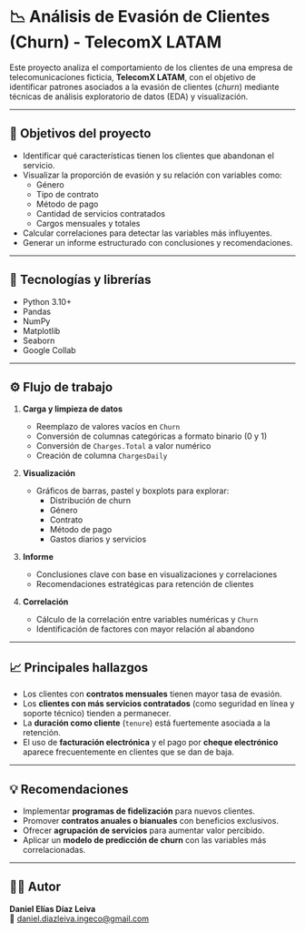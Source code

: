 # 📉 Análisis de Evasión de Clientes (Churn) - TelecomX LATAM

Este proyecto analiza el comportamiento de los clientes de una empresa de telecomunicaciones ficticia, **TelecomX LATAM**, con el objetivo de identificar patrones asociados a la evasión de clientes (*churn*) mediante técnicas de análisis exploratorio de datos (EDA) y visualización.

---

## 🎯 Objetivos del proyecto

- Identificar qué características tienen los clientes que abandonan el servicio.
- Visualizar la proporción de evasión y su relación con variables como:
  - Género
  - Tipo de contrato
  - Método de pago
  - Cantidad de servicios contratados
  - Cargos mensuales y totales
- Calcular correlaciones para detectar las variables más influyentes.
- Generar un informe estructurado con conclusiones y recomendaciones.

---

## 🧰 Tecnologías y librerías

- Python 3.10+
- Pandas
- NumPy
- Matplotlib
- Seaborn
- Google Collab

---

## ⚙️ Flujo de trabajo

1. **Carga y limpieza de datos**
   - Reemplazo de valores vacíos en `Churn`
   - Conversión de columnas categóricas a formato binario (0 y 1)
   - Conversión de `Charges.Total` a valor numérico
   - Creación de columna `ChargesDaily`

2. **Visualización**
   - Gráficos de barras, pastel y boxplots para explorar:
     - Distribución de churn
     - Género
     - Contrato
     - Método de pago
     - Gastos diarios y servicios
    
3. **Informe**
   - Conclusiones clave con base en visualizaciones y correlaciones
   - Recomendaciones estratégicas para retención de clientes

4. **Correlación**
   - Cálculo de la correlación entre variables numéricas y `Churn`
   - Identificación de factores con mayor relación al abandono



---

## 📈 Principales hallazgos

- Los clientes con **contratos mensuales** tienen mayor tasa de evasión.
- Los **clientes con más servicios contratados** (como seguridad en línea y soporte técnico) tienden a permanecer.
- La **duración como cliente** (`tenure`) está fuertemente asociada a la retención.
- El uso de **facturación electrónica** y el pago por **cheque electrónico** aparece frecuentemente en clientes que se dan de baja.

---

## 💡 Recomendaciones

- Implementar **programas de fidelización** para nuevos clientes.
- Promover **contratos anuales o bianuales** con beneficios exclusivos.
- Ofrecer **agrupación de servicios** para aumentar valor percibido.
- Aplicar un **modelo de predicción de churn** con las variables más correlacionadas.

---

## 👨‍💻 Autor

**Daniel Elías Díaz Leiva**  
📧 daniel.diazleiva.ingeco@gmail.com  


